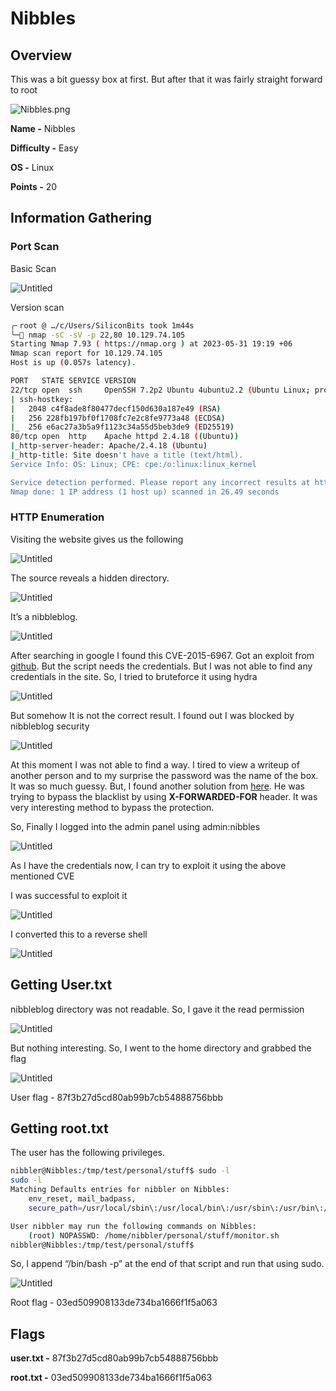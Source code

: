 # Nibbles

## Overview

This was a bit guessy box at first. But after that it was fairly straight forward to root

![Nibbles.png](uploads/Nibbles.png)

**Name -** Nibbles

**Difficulty -** Easy

**OS -** Linux

**Points -** 20

## Information Gathering

### **Port Scan**

Basic Scan

![Untitled](uploads/Untitled.png)

Version scan

```bash
╭╴root @ …/c/Users/SiliconBits took 1m44s
╰─ nmap -sC -sV -p 22,80 10.129.74.105
Starting Nmap 7.93 ( https://nmap.org ) at 2023-05-31 19:19 +06
Nmap scan report for 10.129.74.105
Host is up (0.057s latency).

PORT   STATE SERVICE VERSION
22/tcp open  ssh     OpenSSH 7.2p2 Ubuntu 4ubuntu2.2 (Ubuntu Linux; protocol 2.0)
| ssh-hostkey:
|   2048 c4f8ade8f80477decf150d630a187e49 (RSA)
|   256 228fb197bf0f1708fc7e2c8fe9773a48 (ECDSA)
|_  256 e6ac27a3b5a9f1123c34a55d5beb3de9 (ED25519)
80/tcp open  http    Apache httpd 2.4.18 ((Ubuntu))
|_http-server-header: Apache/2.4.18 (Ubuntu)
|_http-title: Site doesn't have a title (text/html).
Service Info: OS: Linux; CPE: cpe:/o:linux:linux_kernel

Service detection performed. Please report any incorrect results at https://nmap.org/submit/ .
Nmap done: 1 IP address (1 host up) scanned in 26.49 seconds
```

### **HTTP Enumeration**

Visiting the website gives us the following

![Untitled](uploads/Untitled%201.png)

The source reveals a hidden directory.

![Untitled](uploads/Untitled%202.png)

It’s a nibbleblog.

![Untitled](uploads/Untitled%203.png)

After searching in google I found this CVE-2015-6967. Got an exploit from [github](https://github.com/dix0nym/CVE-2015-6967). But the script needs the credentials. But I was not able to find any credentials in the site. So, I tried to bruteforce it using hydra

![Untitled](uploads/Untitled%204.png)

But somehow It is not the correct result. I found out I was blocked by nibbleblog security

![Untitled](uploads/Untitled%205.png)

At this moment I was not able to find a way. I tired to view a writeup of another person and to my surprise the password was the name of the box. It was so much guessy. But, I found another solution from [here](https://eightytwo.net/blog/brute-forcing-the-admin-password-on-nibbles/). He was trying to bypass the blacklist by using **X-FORWARDED-FOR** header. It was very interesting method to bypass the protection.

So, Finally I logged into the admin panel using admin:nibbles

![Untitled](uploads/Untitled%206.png)

As I have the credentials now, I can try to exploit it using the above mentioned CVE

I was successful to exploit it

![Untitled](uploads/Untitled%207.png)

I converted this to a reverse shell

![Untitled](uploads/Untitled%208.png)

## Getting User.txt

nibbleblog directory was not readable. So, I gave it the read permission

![Untitled](uploads/Untitled%209.png)

But nothing interesting. So, I went to the home directory and grabbed the flag

![Untitled](uploads/Untitled%2010.png)

User flag - 87f3b27d5cd80ab99b7cb54888756bbb

## Getting root.txt

The user has the following privileges.

```bash
nibbler@Nibbles:/tmp/test/personal/stuff$ sudo -l
sudo -l
Matching Defaults entries for nibbler on Nibbles:
    env_reset, mail_badpass,
    secure_path=/usr/local/sbin\:/usr/local/bin\:/usr/sbin\:/usr/bin\:/sbin\:/bin\:/snap/bin

User nibbler may run the following commands on Nibbles:
    (root) NOPASSWD: /home/nibbler/personal/stuff/monitor.sh
nibbler@Nibbles:/tmp/test/personal/stuff$
```

So, I append “/bin/bash -p” at the end of that script and run that using sudo.

![Untitled](uploads/Untitled%2011.png)

Root flag - 03ed509908133de734ba1666f1f5a063

## Flags

**user.txt -** 87f3b27d5cd80ab99b7cb54888756bbb

**root.txt -** 03ed509908133de734ba1666f1f5a063
